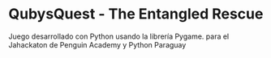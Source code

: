 # QubysQuest - The Entangled Rescue
Juego desarrollado con Python usando la librería Pygame.
para el Jahackaton de Penguin Academy y Python Paraguay
